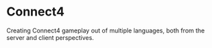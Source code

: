 # Connect4
Creating Connect4 gameplay out of multiple languages, both from the server and client perspectives.
